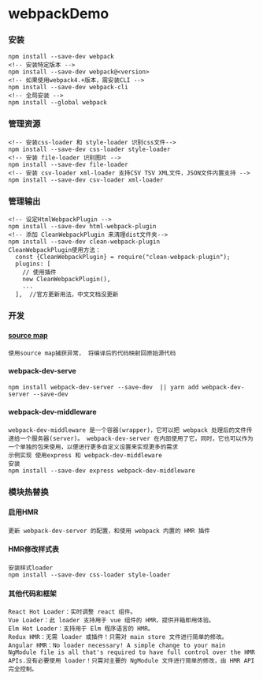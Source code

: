# webpackDemo  
### 安装
```
npm install --save-dev webpack
<!-- 安装特定版本 -->
npm install --save-dev webpack@<version>
<!-- 如果使用webpack4.+版本，需安装CLI -->
npm install --save-dev webpack-cli
<!-- 全局安装 -->
npm install --global webpack
```
### 管理资源
  ```
  <!-- 安装css-loader 和 style-loader 识别css文件-->
  npm install --save-dev css-loader style-loader
  <!-- 安装 file-loader 识别图片 -->
  npm install --save-dev file-loader
  <!-- 安装 csv-loader xml-loader 支持CSV TSV XML文件，JSON文件内置支持 -->
  npm install --save-dev csv-loader xml-loader
  ```
### 管理输出
```
<!-- 设定HtmlWebpackPlugin -->
npm install --save-dev html-webpack-plugin
<!-- 添加 CleanWebpackPlugin 来清理dist文件夹-->
npm install --save-dev clean-webpack-plugin
CleanWebpackPlugin使用方法：
  const {CleanWebpackPlugin} = require("clean-webpack-plugin");
  plugins: [
    // 使用插件
    new CleanWebpackPlugin(),
    ...
  ],  //官方更新用法，中文文档没更新
```
### 开发
#### [source map](https://www.webpackjs.com/configuration/devtool/)
```
使用source map捕获异常， 将编译后的代码映射回原始源代码
```
#### webpack-dev-serve
```
npm install webpack-dev-server --save-dev  || yarn add webpack-dev-server --save-dev
```
#### webpack-dev-middleware
```
webpack-dev-middleware 是一个容器(wrapper)，它可以把 webpack 处理后的文件传递给一个服务器(server)。 webpack-dev-server 在内部使用了它，同时，它也可以作为一个单独的包来使用，以便进行更多自定义设置来实现更多的需求
示例实现 使用express 和 webpack-dev-middleware
安装
npm install --save-dev express webpack-dev-middleware
```
### 模块热替换
#### 启用HMR
```
更新 webpack-dev-server 的配置，和使用 webpack 内置的 HMR 插件
```
#### HMR修改样式表
```
安装样式loader
npm install --save-dev css-loader style-loader
```
#### 其他代码和框架
```
React Hot Loader：实时调整 react 组件。
Vue Loader：此 loader 支持用于 vue 组件的 HMR，提供开箱即用体验。
Elm Hot Loader：支持用于 Elm 程序语言的 HMR。
Redux HMR：无需 loader 或插件！只需对 main store 文件进行简单的修改。
Angular HMR：No loader necessary! A simple change to your main NgModule file is all that's required to have full control over the HMR APIs.没有必要使用 loader！只需对主要的 NgModule 文件进行简单的修改，由 HMR API 完全控制。
```




